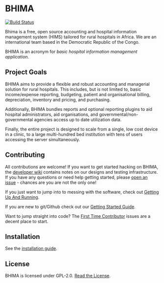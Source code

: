 BHIMA
=================

[![Build Status](https://travis-ci.org/IMA-WorldHealth/bhima.svg)](https://travis-ci.org/IMA-WorldHealth/bhima)

Bhima is a free, open source accounting and hospital information management system
(HIMS) tailored for rural hospitals in Africa.  We are an international team
based in the Democratic Republic of the Congo.

BHIMA is an acronym for _basic hospital information management application_.

Project Goals
--------------------

BHIMA aims to provide a flexible and robust accounting and managerial solution
for rural hospitals.  This includes, but is not limited to, basic income/expense
reporting, budgeting, patient and organisational billing, depreciation,
inventory and pricing, and purchasing.

Additionally, BHIMA bundles reports and optional reporting plugins to aid
hospital administrators, aid organisations, and governmental/non-governmental
agencies access up to date utilization data.

Finally, the entire project is designed to scale from a single, low cost device
in a clinic, to a large multi-hundred bed institution with tens of users
accessing the server simultaneously.

Contributing
---------------
All contributions are welcome!  If you want to get started hacking on BHIMA, the
[developer wiki](https://github.com/IMA-WorldHealth/bhima/wiki) contains notes
on our designs and testing infrastructure.  If you have any questions or need help
getting started, please [open an issue](https://github.com/IMA-WorldHealth/bhima/issues/new) -
chances are you are not the only one!

If you just want to jump into to messing with the software, check out [Getting Up And Running](https://github.com/IMA-WorldHealth/bhima/wiki/Getting-Up-and-Running).

If you are new to git/Github check out our [Getting Started Guide](https://github.com/IMA-WorldHealth/bhima/wiki/Getting-Started:-Contributing-on-Github).

Want to jump straight into code?  The [First Time Contributor](https://github.com/IMA-WorldHealth/bhima/issues?q=is%3Aissue+is%3Aopen+label%3A%22good+first+issue%22)
issues are a decent place to start.


Installation
-------------------
See the [installation guide](https://docs.bhi.ma/en/for-developers/installing-bhima.html).

License
---------------
BHIMA is licensed under GPL-2.0.  [Read the License](./LICENSE).
